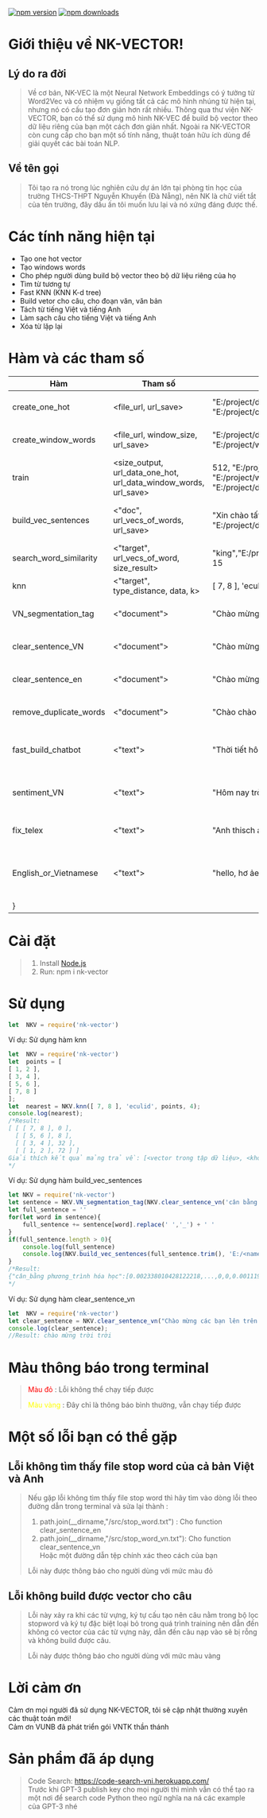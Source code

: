 [![npm version](http://img.shields.io/npm/v/nk-vector.svg?style=flat)](https://npmjs.org/package/nk-vector "View this project on npm")
[![npm downloads](https://img.shields.io/npm/dm/nk-vector.svg)](https://www.npmjs.com/package/nk-vector "View this project on npm")
# Giới thiệu về NK-VECTOR!
## Lý do ra đời
> Về cơ bản, NK-VEC là một Neural Network Embeddings có ý tưởng từ Word2Vec và có nhiệm vụ giống tất cả các mô hình nhúng từ hiện tại, nhưng nó có cấu tạo đơn giản hơn rất nhiều. Thông qua thư viện NK-VECTOR, bạn có thể sử dụng mô hình NK-VEC để build bộ vector theo dữ liệu riêng của bạn một cách đơn giản nhất. Ngoài ra NK-VECTOR còn cung cấp cho bạn một số tính năng, thuật toán hữu ích dùng để giải quyết các bài toán NLP.
## Về tên gọi
> Tôi tạo ra nó trong lúc nghiên cứu dự án lớn tại phòng tin học của trường THCS-THPT Nguyễn Khuyến (Đà Nẵng), nên NK là chữ viết tắt của tên trường, đây dấu ấn tôi muốn lưu lại và nó xứng đáng được thế.
# Các tính năng hiện tại
* Tạo one hot vector
* Tạo windows words
* Cho phép người dùng build bộ vector theo bộ dữ liệu riêng của họ
* Tìm từ tương tự
* Fast KNN (KNN K-d tree)
* Build vetor cho câu, cho đoạn văn, văn bản
* Tách từ tiếng Việt và tiếng Anh
* Làm sạch câu cho tiếng Việt và tiếng Anh
* Xóa từ lặp lại
# Hàm và các tham số
|Hàm|Tham số|Ví dụ|Lưu ý|
|---|-------|-----|-----|
|create_one_hot|<file_url, url_save>|"E:/project/data.txt", "E:/project/onehot.json"|Trong này sẽ mặc định lọc stopword tiếng Anh và các ký tự đặc biệt trừ dấu '_'|
|create_window_words|<file_url, window_size, url_save>|"E:/project/data.txt", 5, "E:/project/window.txt"|Trong này sẽ mặc định lọc stopword tiếng Anh và các ký tự đặc biệt trừ dấu '_'. window_size phải là số lẻ|
|train|<size_output, url_data_one_hot, url_data_window_words, url_save>|512, "E:/project/onehot.json", "E:/project/window.txt", "E:/project/data_vector.json"|size_output là số chiều vector đầu ra và nó phải nhỏ hơn số chiều đầu onehot vector đầu vào|
|build_vec_sentences|<"doc", url_vecs_of_words, url_save>|"Xin chào tất cả mọi người", "E:/project/data_vector.json", ""|Nếu url_save có độ dài bằng 0 thì mặc định trả về bộ vector mà không lưu, nếu lưu thì hãy để định dạng json - Vd: "E:/project/data_sentence_vector.json"|
|search_word_similarity|<"target", url_vecs_of_word, size_result>|"king","E:/project/data_vector.json", 15| size_result tương ứng với số lượng từ có độ tương tự từ cao nhất đến thấp được trả về"|
|knn|<"target", type_distance, data, k>|[ 7, 8 ], 'eculid', points, 4|Xem ví dụ sử dụng hàm knn bên dưới|
|VN_segmentation_tag|<"document">|"Chào mừng bạn đến với tôi"|Hãy chắc chắn rằng version node của bạn là phiên bản bắt đầy từ 10.16.0 trở lên|
|clear_sentence_VN|<"document">|"Chào mừng bạn đến với tôi"|Tại đây câu tiếng Việt của bạn sẽ được lọc từ stopword tiếng Việt cho đến các ký tự đặc biệt|
|clear_sentence_en|<"document">|"Chào mừng bạn đến với tôi"|Tại đây câu tiếng Anh của bạn sẽ được lọc từ stopword tiếng Anh cho đến các ký tự đặc biệt|
|remove_duplicate_words|<"document">|"Chào chào mừng bạn đến với tôi"|Tại đây sẽ xóa các từ bị trùng lặp trong câu và nó dùng cho cả tiếng Anh và Việt|
|fast_build_chatbot|<"text">|"Thời tiết hôm nay thế nào vậy"| Tại đây bot sẽ trả về một trong các nhãn: chemistry, general_asking, math, good_bye, hello, introduction, thanks, ask_weather, unknown|
|sentiment_VN|<"text">|"Hôm nay trời thật ảm đạm"|Tại đây sẽ trả về một trong các nhãn: buồn, vui, bực, bình thường, chưa xác định được - như ví dụ thì kết quả trả về là một string: buồn"|
|fix_telex|<"text">|"Anh thisch awn busn char cas"|Tại đây sẽ trả về kết quả là chuỗi đã được telex - như ví dụ là: Anh thích ăn bún chả cá|
|English_or_Vietnamese|<"text">|"hello, hơ ảe you?"|Tại đây sẽ trả về kết quả là một Object gồm các trường your_text, label, fix_text - như ví dụ là { your_text: 'hello, hơ ảe you?', label: 'English',fix_text: 'hello, how are you?'
}|
# Cài đặt
> 1. Install [Node.js](http://nodejs.org/)
> 2. Run: npm i nk-vector
# Sử dụng
```javascript
let  NKV = require('nk-vector')
```
Ví dụ: Sử dụng hàm knn
```javascript
let  NKV = require('nk-vector')
let  points = [
[ 1, 2 ],
[ 3, 4 ],
[ 5, 6 ],
[ 7, 8 ]
];
let  nearest = NKV.knn([ 7, 8 ], 'eculid', points, 4);
console.log(nearest);
/*Result:
[ [ [ 7, 8 ], 0 ],
  [ [ 5, 6 ], 8 ],
  [ [ 3, 4 ], 32 ],
  [ [ 1, 2 ], 72 ] ]
Giải thích kết quả mảng trả về: [<vector trong tập dữ liệu>, <khoảng cách từ vector đầu vào tới vector này>]
*/
```
Ví dụ: Sử dụng hàm build_vec_sentences
```javascript
let NKV = require('nk-vector')
let sentence = NKV.VN_segmentation_tag(NKV.clear_sentence_vn('cân bằng phương trình hóa học'))
let full_sentence = ''
for(let word in sentence){
    full_sentence += sentence[word].replace(' ','_') + ' '
}
if(full_sentence.length > 0){
    console.log(full_sentence)
    console.log(NKV.build_vec_sentences(full_sentence.trim(), 'E:/<name_project>/data_vec.json', ''))
}
/*Result: 
{"cân_bằng phương_trình hóa học":[0.002338010428122218,...,0,0,0.00111962700489077,0.0009866701202071657,0.00111962700489077,0,0.00111962700489077,0,0,0.0009866701202071657,0,0.0010865777210490053,0,0.0010865777210490053,0,0,0,0,0,0.0009866701202071657,0,0,0,0,0,0,0.0010865777210490053,...0,0.0010865777210490053,...,0]}
*/
```
Ví dụ: Sử dụng hàm clear_sentence_vn
```javascript
let  NKV = require('nk-vector')
let clear_sentence = NKV.clear_sentence_vn("Chào mừng các bạn lên trên trời, ở đây là trên trời")
console.log(clear_sentence);
//Result: chào mừng trời trời
```
# Màu thông báo trong terminal
> <span style="color:red">Màu đỏ</span> : Lỗi không thể chạy tiếp được </br>
>
> <span style="color:yellow">Màu vàng</span> : Đây chỉ là thông báo bình thường, vẫn chạy tiếp được
# Một số lỗi bạn có thể gặp
## Lỗi không tìm thấy file stop word của cả bản Việt và Anh
> Nếu gặp lỗi không tìm thấy file stop word thì hãy tìm vào dòng lỗi theo đường dẫn trong terminal và sửa lại thành :</br>
> 1. path.join(__dirname,"/src/stop_word.txt") : Cho function clear_sentence_en
> 2. path.join(__dirname,"/src/stop_word_vn.txt"): Cho function clear_sentence_vn</br>
> Hoặc một đường dẫn tệp chính xác theo cách của bạn
>
> Lỗi này được thông báo cho người dùng với mức màu đỏ
## Lỗi không build được vector cho câu
> Lỗi này xảy ra khi các từ vựng, ký tự cấu tạo nên câu nằm trong bộ lọc stopword và ký tự đặc biệt loại bỏ trong quá trình training nên dẫn đến không có vector của các từ vựng này, dẫn đến câu nạp vào sẽ bị rỗng và không build được câu.</br>
>
> Lỗi này được thông báo cho người dùng với mức màu vàng
# Lời cảm ơn
Cảm ơn mọi người đã sử dụng NK-VECTOR, tôi sẽ cập nhật thường xuyên các thuật toán mới!<br>
Cảm ơn VUNB đã phát triển gói VNTK thần thánh
# Sản phẩm đã áp dụng
> Code Search: https://code-search-vni.herokuapp.com/ <br>
> Trước khi GPT-3 publish key cho mọi người thì mình vẫn có thể tạo ra một nơi để search code Python theo ngữ nghĩa na ná các example của GPT-3 nhé
